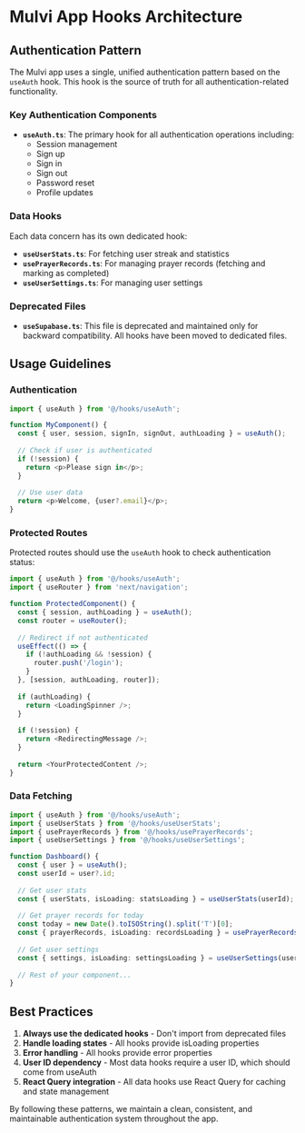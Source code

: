 # Mulvi App Hooks Architecture

## Authentication Pattern

The Mulvi app uses a single, unified authentication pattern based on the `useAuth` hook. This hook is the source of truth for all authentication-related functionality.

### Key Authentication Components

- **`useAuth.ts`**: The primary hook for all authentication operations including:
  - Session management
  - Sign up
  - Sign in
  - Sign out
  - Password reset
  - Profile updates

### Data Hooks

Each data concern has its own dedicated hook:

- **`useUserStats.ts`**: For fetching user streak and statistics
- **`usePrayerRecords.ts`**: For managing prayer records (fetching and marking as completed)
- **`useUserSettings.ts`**: For managing user settings

### Deprecated Files

- **`useSupabase.ts`**: This file is deprecated and maintained only for backward compatibility. All hooks have been moved to dedicated files.

## Usage Guidelines

### Authentication

```typescript
import { useAuth } from '@/hooks/useAuth';

function MyComponent() {
  const { user, session, signIn, signOut, authLoading } = useAuth();
  
  // Check if user is authenticated
  if (!session) {
    return <p>Please sign in</p>;
  }
  
  // Use user data
  return <p>Welcome, {user?.email}</p>;
}
```

### Protected Routes

Protected routes should use the `useAuth` hook to check authentication status:

```typescript
import { useAuth } from '@/hooks/useAuth';
import { useRouter } from 'next/navigation';

function ProtectedComponent() {
  const { session, authLoading } = useAuth();
  const router = useRouter();
  
  // Redirect if not authenticated
  useEffect(() => {
    if (!authLoading && !session) {
      router.push('/login');
    }
  }, [session, authLoading, router]);
  
  if (authLoading) {
    return <LoadingSpinner />;
  }
  
  if (!session) {
    return <RedirectingMessage />;
  }
  
  return <YourProtectedContent />;
}
```

### Data Fetching

```typescript
import { useAuth } from '@/hooks/useAuth';
import { useUserStats } from '@/hooks/useUserStats';
import { usePrayerRecords } from '@/hooks/usePrayerRecords';
import { useUserSettings } from '@/hooks/useUserSettings';

function Dashboard() {
  const { user } = useAuth();
  const userId = user?.id;
  
  // Get user stats
  const { userStats, isLoading: statsLoading } = useUserStats(userId);
  
  // Get prayer records for today
  const today = new Date().toISOString().split('T')[0];
  const { prayerRecords, isLoading: recordsLoading } = usePrayerRecords(userId, today);
  
  // Get user settings
  const { settings, isLoading: settingsLoading } = useUserSettings(userId);
  
  // Rest of your component...
}
```

## Best Practices

1. **Always use the dedicated hooks** - Don't import from deprecated files
2. **Handle loading states** - All hooks provide isLoading properties
3. **Error handling** - All hooks provide error properties
4. **User ID dependency** - Most data hooks require a user ID, which should come from useAuth
5. **React Query integration** - All data hooks use React Query for caching and state management

By following these patterns, we maintain a clean, consistent, and maintainable authentication system throughout the app.
